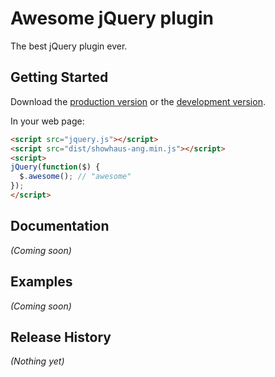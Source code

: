 # Awesome jQuery plugin

The best jQuery plugin ever.

## Getting Started

Download the [production version][min] or the [development version][max].

[min]: https://raw.github.com//jquery-showhaus-ang/master/dist/jquery.showhaus-ang.min.js
[max]: https://raw.github.com//jquery-showhaus-ang/master/dist/jquery.showhaus-ang.js

In your web page:

```html
<script src="jquery.js"></script>
<script src="dist/showhaus-ang.min.js"></script>
<script>
jQuery(function($) {
  $.awesome(); // "awesome"
});
</script>
```

## Documentation
_(Coming soon)_

## Examples
_(Coming soon)_

## Release History
_(Nothing yet)_
